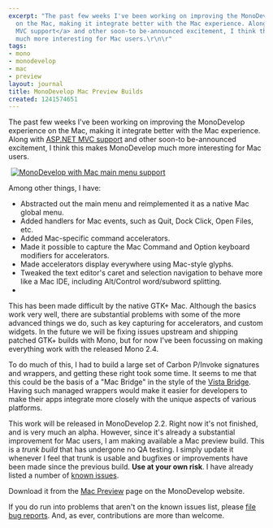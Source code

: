 ```yaml
---
excerpt: "The past few weeks I've been working on improving the MonoDevelop experience
  on the Mac, making it integrate better with the Mac experience. Along with <a href=\"http://mjhutchinson.com/journal/2009/04/04/monodevelop_aspnet_mvc_mac\">ASP.NET
  MVC support</a> and other soon-to be-announced excitement, I think this makes MonoDevelop
  much more interesting for Mac users.\r\n\r"
tags:
- mono
- monodevelop
- mac
- preview
layout: journal
title: MonoDevelop Mac Preview Builds
created: 1241574651
---
```

The past few weeks I've been working on improving the MonoDevelop experience on the Mac, making it integrate better with the Mac experience. Along with <a href="http://mjhutchinson.com/journal/2009/04/04/monodevelop_aspnet_mvc_mac">ASP.NET MVC support</a> and other soon-to be-announced excitement, I think this makes MonoDevelop much more interesting for Mac users.

<a href="http://mjhutchinson.com/files/images/MonoScreenshots/MacMainMenu.png "><img src="http://mjhutchinson.com/files/images/MonoScreenshots/MacMainMenu-thumb.png" alt="MonoDevelop with Mac main menu support" style="max-width:98%; display:block;margin-left:auto;margin-right:auto;" /></a>

Among other things, I have:
<ul>
<li>Abstracted out the main menu and reimplemented it as a native Mac global menu.</li>
<li>Added handlers for Mac events, such as Quit, Dock Click, Open Files, etc.</li>
<li>Added Mac-specific command accelerators.</li>
<li>Made it possible to capture the Mac Command and Option keyboard modifiers for accelerators.</li>
<li>Made accelerators display everywhere using Mac-style glyphs.</li>
<li>Tweaked the text editor's caret and selection navigation to behave more like a Mac IDE, including Alt/Control word/subword splitting.<li>
</ul>

This has been made difficult by the native GTK+ Mac. Although the basics work very well, there are substantial problems with some of the more advanced things we do, such as key capturing for accelerators, and custom widgets. In the future we will be fixing issues upstream and shipping patched GTK+ builds with Mono, but for now I've been focussing on making everything work with the released Mono 2.4.

To do much of this, I had to build a large set of Carbon P/Invoke signatures and wrappers, and getting these right took some time. It seems to me that this could be the basis of a "Mac Bridge" in the style of the <a href="http://code.msdn.microsoft.com/VistaBridge">Vista Bridge</a>. Having such managed wrappers would make it easier for developers to make their apps integrate more closely with the unique aspects of various platforms.

This work will be released in MonoDevelop 2.2. Right now it's not finished, and is very much an alpha. However, since it's already a substantial improvement for Mac users, I am making available a Mac preview build. This is a <em>trunk build</em> that has undergone no QA testing. I simply update it whenever I feel that trunk is usable and bugfixes or improvements have been made since the previous build. <strong>Use at your own risk</strong>. I have already listed a number of <a href="http://monodevelop.com/Developers/Mac_Support#Known_Issues">known issues</a>.

Download it from the <a href="http://monodevelop.com/Download/Mac_Preview">Mac Preview</a> page on the MonoDevelop website.

If you do run into problems that aren't on the known issues list, please <a href="http://monodevelop.com/Developers#Reporting_Bugs">file  bug reports</a>. And, as ever, contributions are more than welcome.
